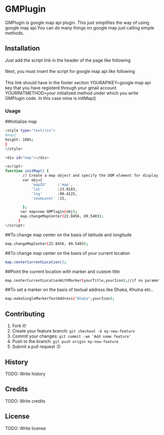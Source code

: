 # GMPlugin

GMPlugin is google map api plugin. This just simplifies the way of using google map api.You can do many things on google map just calling simple 
methods.

## Installation

Just add the script link in the header of the page like following
#### <script type="text/javascript" src="GMPlugin.js"></script>
Next, you must insert the script for google map api like following
#### <script type="text/javascript" src="https://maps.googleapis.com/maps/api/js?key=YOURAPIKEY&libraries=places&callback=YOURINITMETHOD" async defer></script>
This link should have in the footer section
YOURAPIKEY=google map api key that you have registerd through your gmail account
YOURINITMETHOD=your initialized method under which you write GMPlugin code. In this case mine is initMap()
### Usage
##Initialize map
```sh
<style type="text/css">
#map{
height: 100%;
}
</style>
```
```sh
<div id="map"></div>
```
```sh
<script>
function initMap() {
        // Create a map object and specify the DOM element for display.
        var obj={
        	'mapID'		:'map',
        	'lat'		:23.8103,
        	'lng'		:90.4125,
        	'zoomLevel'	:15,

        };
       var map=new GMPlugin(obj);
       map.changeMapCenter(22.8456, 89.5403);  
      }
</script>
```
##To change map center on the basis of latitude and longitude
```sh
map.changeMapCenter(22.8456, 89.5403);
```
##To change map center on the basis of your current location
```sh
map.centerCurrentLocation();
```
##Point the current location with marker and custom title
```sh
map.centerCurrentLocationWithMarker(yourTitle,yourIcon);//if no parameter passed; it will take the default icon and title
```

##To set a marker on the basis of textual address like Dhaka, Khulna etc..
```sh
map.makeSingleMarkerTextAddress("Dhaka",yourIcon);
```

## Contributing

1. Fork it!
2. Create your feature branch: `git checkout -b my-new-feature`
3. Commit your changes: `git commit -am 'Add some feature'`
4. Push to the branch: `git push origin my-new-feature`
5. Submit a pull request :D

## History

TODO: Write history

## Credits

TODO: Write credits

## License

TODO: Write license
